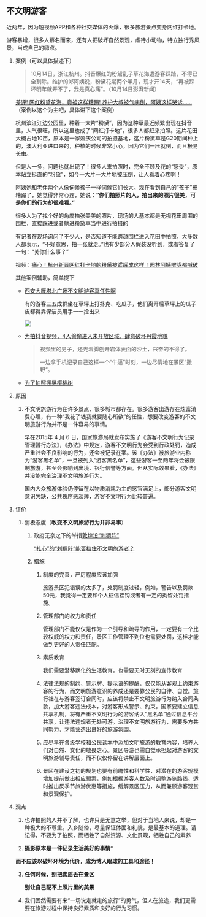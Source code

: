## 不文明游客

近两年，因为短视频APP和各种社交媒体的火爆，很多旅游景点变身网红打卡地。

游客暴增，很多人慕名而来，还有人把破坏自然景观，虐待小动物，特立独行秀风景，当成自己的嗨点。

1. 案例（可以具体描述下）

   > 10月14日，浙江杭州。抖音爆红的粉黛乱子草花海遭游客踩踏，不得已全割除。维护的郑阿姨说，粉黛花期两个半月，现才开14天，“再被踩坏明年就开不了，我是真心痛”。（10月14日澎湃新闻）

   [差评! 网红粉黛花海，竟被这样糟蹋! 养护大叔被气病倒，阿姨这样哭诉……](https://mp.weixin.qq.com/s?__biz=MzA3NTE5MzQzMA==&mid=2655020252&idx=2&sn=222231c09334f4dfd91dd4dfc20d9232&chksm=84c089e5b3b700f3d696cc460df34ef0653de43ee73edf46a38df1f65d4194f1ead317ef836f&mpshare=1&scene=23&srcid=1028CvW2CVFed3suY79HtWDm#rd)  （案例以这个为主吧，具体讲下这个案例）

   杭州滨江江边公园里，种着一大片“粉黛”，因为这种草最近频繁出现在抖音里，人气很旺，所以这里也成了“网红打卡地”，很多人都赶来拍照。这片花田大概占地10亩，原本是一家婚庆公司的拍摄基地，这片粉黛草是G20期间种上的，澳大利亚进口来的，种植的时候非常小心，因为它们一压就倒，而且极易长虫。

   但是人一多，问题也就出现了！很多人来拍照时，完全不顾及花的“感受”，原本站立挺直的“粉黛”，如今一大片一大片地被压倒，让人看着心疼啊！

   阿姨她和老伴两个人像伺候孩子一样伺候它们长大。现在看到自己的“孩子”被糟蹋了，她觉得非常心疼，她说：**“你们拍照片的人，拍出来的照片很美，可是你们的行为却很难看。”**

   很多人为了找个好的角度拍张美美的照片，现场的人基本都是无视花田周围的围栏，直接踩进或者躺进粉黛草当中进行拍摄的

   有记者在现场询问了不少人，是否知道不能跨越围栏进入花田中拍照，大多数人都表示，“不好意思，拍一张就走。”也有少部分人假装没听到，或者答复了一句：“关你什么事？”



   视频：[痛心！杭州新晋网红打卡地的粉黛被蹂躏成这样！园林阿姨喉咙都喊破](https://v.qq.com/x/cover/zulsdo0cziublku/d0744sv65m3.html?start=8)



   其他案例辅助，简单提下

   + [西安大雁塔北广场不文明游客真任性啊](http://www.cnr.cn/sxpd/dqzs/20180822/t20180822_524339112.shtml)

     有的游客三五成群坐在草坪上打扑克、吃瓜子，他们离开后草坪上的瓜子皮都得靠保洁员用手一一捡出来

     ![](http://5b0988e595225.cdn.sohucs.com/images/20181003/5ba292c095014a0a9f06f1ad7266f7a0.jpeg)

   + [为拍抖音视频，4人偷偷进入未开放区域，肆意破坏丹霞地貌](http://dy.163.com/v2/article/detail/DQFTOB550522C1U0.html)

     > 视频里的男子，还光着脚刨开岩体表面的沙土，兴奋的不得了。
     >
     > 一边拿手机记录自己这样一个“牛逼”时刻，一边尽情地在景区“撒野”。

   + [为了拍照摇晃樱桃树](http://www.sohu.com/a/226909443_100136225)

2. 原因

   1. 不文明旅游行为在许多景点、很多城市都存在。很多游客出游存在炫富消费心理，有一种“我花了钱我就要随心所欲”的任性，想要改变游客的不文明旅游行为并不是一件容易的事情。

      早在2015年 4 月 6 日，国家旅游局就发布实施了《游客不文明行为记录管理暂行办法》，《办法》中规定，游客不文明行为会受到行政处罚，造成严重社会不良影响的行为，还会被记录在案。该《办法》被旅游业内称为“游客黑名单”，一旦被列入“游客黑名单”，这些游客一至两年将会被限制旅游，甚至会影响到出境、银行信誉等方面。但从实际效果看，《办法》并没能完全治理不文明旅游行为。

      国内大众旅游体验仍停留在以物质消耗为主的感官满足上，部分游客文明意识欠缺，公共秩序感淡薄，游客不文明行为比较普遍。

3. 评价

   1. 消极态度（**改变不文明旅游行为并非易事**）

      1. 政府无奈之下的举措[敦煌设“刺猬阵”](http://www.ln.chinanews.com/news/2018/1003/179268.html)

         [“扎心”的“刺猬阵”能否挡住不文明旅游者？](http://www.xinhuanet.com//politics/2018-10/10/c_129968743.htm)

      2. 措施

         1. 制度的完善，严厉程度应该加强

            旅游景区犯错误的太多了，处罚制度过轻，例如，警告以及罚款50元，我觉得一定要和个人征信挂钩或者有一定的拘留处罚措施。

         2. 管理部门的权力和责任

            管理部门不能仅仅是作为一个引导和疏导的作用，一定要有一个比较权威的权力和责任，景区工作管理不到位也需要处罚，这样才能做到更好的人责任匹配。

         3. 素质教育

            我们需要潜移默化的生活教育，也需要无时无刻的宣传教育

         4. 法律法规的制约、警示牌、提示语的提醒，仅仅能从客观上约束游客的行为，而文明旅游意识的养成还是要靠公民的自律、自觉。旅行社在与游客签订合同时，应该将禁止不文明旅游行为纳入合同条款，加大游客违法成本，对游客形成警示、约束。国家要建立信息共享机制，将有严重不文明行为的游客纳入“黑名单”通过信息平台共享，让违法违规者无处可游。治理不文明旅游行为，需要多方共同努力，才能营造出良好的旅游氛围。

         5. 应尽早在各级学校和公民读本中添加文明旅游的教育内容，培养人们对自然、文化的敬畏之心。景区导游也需自觉承担起对游客的文明旅游辅导责任，而不仅仅停留在讲解层面上。

         6. 景区在建设之初的规划也要有前瞻性和科学性，对潜在的游客规模增加提前做出相应预案，例如根据游客人数及时调整游览路线、适时推出反季节旅游优惠等措施，缓解景区压力，从而兼顾游客观赏和景观保护。

4. 观点

   1. 也许拍照的人并不了解，也许只是无意之举，但对于当地人来说，却是一种极大的不尊重。入乡随俗，尽量保证体面和礼貌，是最基本的道理。请记得，不要为了拍照，而牺牲了自然资源、文化景观，牺牲自己的素养

   2. **摄影原本是一件记录生活美好的事情***

     **而不应该以破坏环境为代价，成为博人眼球的工具和途径！**

   3. **任何时候，别把素质丢在景区**

      **别让自己配不上照片里的美景**

   4. 我们固然需要有来“一场说走就走的旅行”的勇气，但人在旅途，我们更需要在旅游过程中保持良好素质和良好的行为习惯。


        












